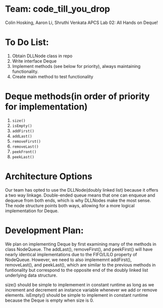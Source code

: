 # Team: code_till_you_drop 
Colin Hosking, Aaron Li, Shruthi Venkata
APCS Lab 02: All Hands on Deque!

# To Do List:
1. Obtain DLLNode class in repo
1. Write interface Deque
2. Implement methods (see below for priority), always maintaining functionality.
3. Create main method to test functionality

# Deque methods(in order of priority for implementation)
1) `size()`  
2) `isEmpty()`  
3) `addFirst()`  
4) `addLast()`    
5) `removeFirst()`    
6) `removeLast()`    
7) `peekFront()`    
8) `peekLast()`     

# Architecture Options
  Our team has opted to use the DLLNode(doubly linked list) because it offers a two way linkage. Double-ended queue means that one can enqueue and dequeue from both ends, which is why DLLNodes make the most sense. The node structure points both ways, allowing for a more logical implementation for Deque.

# Development Plan:
We plan on implementing Deque by first examining many of the methods in class NodeQueue. The addLast(), removeFirst(), and peekFirst()
will have nearly identical implementations due to the FIFO/LILO property of NodeQueue. However, we need to also implememnt addFirst(),
removeLast(), and peekLast(), which are similar to the previous methods in funtionality but correspond to the opposite end of the doubly
linked list underlying data structure.

size() should be simple to implemement in constant runtime as long as we increment and decrement an instance variable whenever we add or remove elements.
isEmpty() should be simple to implement in constant runtime because the Deque is empty when size is 0.
